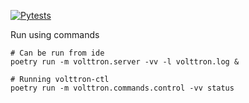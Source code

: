 [![Pytests](https://github.com/VOLTTRON/volttron-core/actions/workflows/run-tests.yml/badge.svg)](https://github.com/VOLTTRON/volttron-core/actions/workflows/run-tests.yml)

Run using commands

```commandline
# Can be run from ide
poetry run -m volttron.server -vv -l volttron.log &

# Running volttron-ctl
poetry run -m volttron.commands.control -vv status
```
